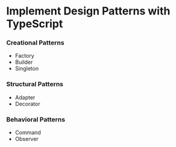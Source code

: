 # Implement Design Patterns with TypeScript #

### Creational Patterns ###
* Factory
* Builder
* Singleton

### Structural Patterns ###
* Adapter
* Decorator

### Behavioral Patterns ###
* Command
* Observer

